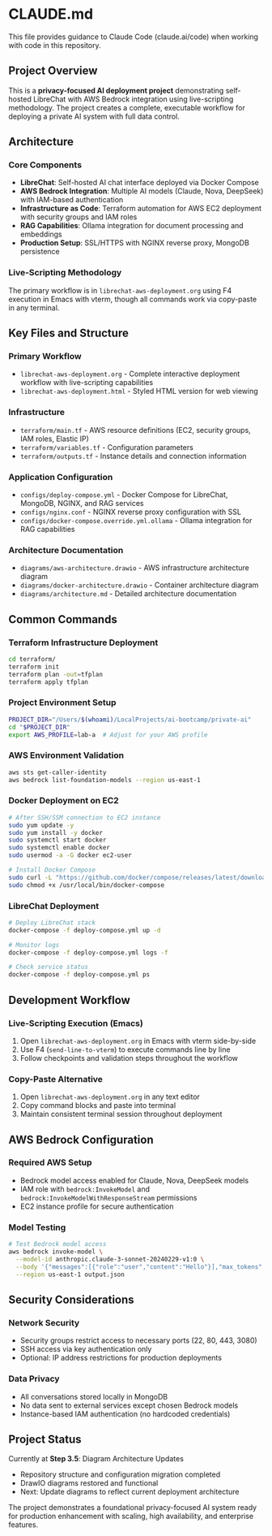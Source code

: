 # CLAUDE.md

This file provides guidance to Claude Code (claude.ai/code) when working with code in this repository.

## Project Overview

This is a **privacy-focused AI deployment project** demonstrating self-hosted LibreChat with AWS Bedrock integration using live-scripting methodology. The project creates a complete, executable workflow for deploying a private AI system with full data control.

## Architecture

### Core Components
- **LibreChat**: Self-hosted AI chat interface deployed via Docker Compose
- **AWS Bedrock Integration**: Multiple AI models (Claude, Nova, DeepSeek) with IAM-based authentication
- **Infrastructure as Code**: Terraform automation for AWS EC2 deployment with security groups and IAM roles
- **RAG Capabilities**: Ollama integration for document processing and embeddings
- **Production Setup**: SSL/HTTPS with NGINX reverse proxy, MongoDB persistence

### Live-Scripting Methodology
The primary workflow is in `librechat-aws-deployment.org` using F4 execution in Emacs with vterm, though all commands work via copy-paste in any terminal.

## Key Files and Structure

### Primary Workflow
- `librechat-aws-deployment.org` - Complete interactive deployment workflow with live-scripting capabilities
- `librechat-aws-deployment.html` - Styled HTML version for web viewing

### Infrastructure
- `terraform/main.tf` - AWS resource definitions (EC2, security groups, IAM roles, Elastic IP)
- `terraform/variables.tf` - Configuration parameters
- `terraform/outputs.tf` - Instance details and connection information

### Application Configuration
- `configs/deploy-compose.yml` - Docker Compose for LibreChat, MongoDB, NGINX, and RAG services
- `configs/nginx.conf` - NGINX reverse proxy configuration with SSL
- `configs/docker-compose.override.yml.ollama` - Ollama integration for RAG capabilities

### Architecture Documentation
- `diagrams/aws-architecture.drawio` - AWS infrastructure architecture diagram
- `diagrams/docker-architecture.drawio` - Container architecture diagram
- `diagrams/architecture.md` - Detailed architecture documentation

## Common Commands

### Terraform Infrastructure Deployment
```bash
cd terraform/
terraform init
terraform plan -out=tfplan
terraform apply tfplan
```

### Project Environment Setup
```bash
PROJECT_DIR="/Users/$(whoami)/LocalProjects/ai-bootcamp/private-ai"
cd "$PROJECT_DIR"
export AWS_PROFILE=lab-a  # Adjust for your AWS profile
```

### AWS Environment Validation
```bash
aws sts get-caller-identity
aws bedrock list-foundation-models --region us-east-1
```

### Docker Deployment on EC2
```bash
# After SSH/SSM connection to EC2 instance
sudo yum update -y
sudo yum install -y docker
sudo systemctl start docker
sudo systemctl enable docker
sudo usermod -a -G docker ec2-user

# Install Docker Compose
sudo curl -L "https://github.com/docker/compose/releases/latest/download/docker-compose-$(uname -s)-$(uname -m)" -o /usr/local/bin/docker-compose
sudo chmod +x /usr/local/bin/docker-compose
```

### LibreChat Deployment
```bash
# Deploy LibreChat stack
docker-compose -f deploy-compose.yml up -d

# Monitor logs
docker-compose -f deploy-compose.yml logs -f

# Check service status
docker-compose -f deploy-compose.yml ps
```

## Development Workflow

### Live-Scripting Execution (Emacs)
1. Open `librechat-aws-deployment.org` in Emacs with vterm side-by-side
2. Use F4 (`send-line-to-vterm`) to execute commands line by line
3. Follow checkpoints and validation steps throughout the workflow

### Copy-Paste Alternative
1. Open `librechat-aws-deployment.org` in any text editor
2. Copy command blocks and paste into terminal
3. Maintain consistent terminal session throughout deployment

## AWS Bedrock Configuration

### Required AWS Setup
- Bedrock model access enabled for Claude, Nova, DeepSeek models
- IAM role with `bedrock:InvokeModel` and `bedrock:InvokeModelWithResponseStream` permissions
- EC2 instance profile for secure authentication

### Model Testing
```bash
# Test Bedrock model access
aws bedrock invoke-model \
  --model-id anthropic.claude-3-sonnet-20240229-v1:0 \
  --body '{"messages":[{"role":"user","content":"Hello"}],"max_tokens":100}' \
  --region us-east-1 output.json
```

## Security Considerations

### Network Security
- Security groups restrict access to necessary ports (22, 80, 443, 3080)
- SSH access via key authentication only
- Optional: IP address restrictions for production deployments

### Data Privacy
- All conversations stored locally in MongoDB
- No data sent to external services except chosen Bedrock models
- Instance-based IAM authentication (no hardcoded credentials)

## Project Status

Currently at **Step 3.5**: Diagram Architecture Updates
- Repository structure and configuration migration completed
- DrawIO diagrams restored and functional
- Next: Update diagrams to reflect current deployment architecture

The project demonstrates a foundational privacy-focused AI system ready for production enhancement with scaling, high availability, and enterprise features.